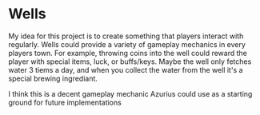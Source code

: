 # Wells

My idea for this project is to create something that players interact with regularly.
Wells could provide a variety of gameplay mechanics in every players town. 
For example, throwing coins into the well could reward the player with special items, luck, or buffs/keys.
Maybe the well only fetches water 3 tiems a day, and when you collect the water from the well it's a special brewing ingrediant.



I think this is a decent gameplay mechanic Azurius could use as a starting ground for future implementations
